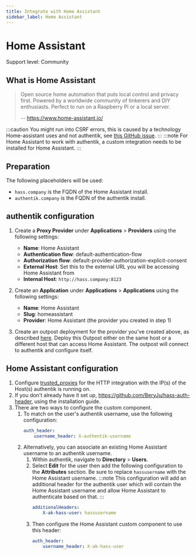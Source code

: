 ```yaml
---
title: Integrate with Home Assistant
sidebar_label: Home Assistant
---
```


# Home Assistant

<span class="badge badge--secondary">Support level: Community</span>

## What is Home Assistant

> Open source home automation that puts local control and privacy first. Powered by a worldwide community of tinkerers and DIY enthusiasts. Perfect to run on a Raspberry Pi or a local server.
>
> -- https://www.home-assistant.io/

:::caution
You might run into CSRF errors, this is caused by a technology Home-assistant uses and not authentik, see [this GitHub issue](https://github.com/goauthentik/authentik/issues/884#issuecomment-851542477).
:::
:::note
For Home Assistant to work with authentik, a custom integration needs to be installed for Home Assistant.
:::

## Preparation

The following placeholders will be used:

-   `hass.company` is the FQDN of the Home Assistant install.
-   `authentik.company` is the FQDN of the authentik install.

## authentik configuration

1. Create a **Proxy Provider** under **Applications** > **Providers** using the following settings:

    - **Name**: Home Assistant
    - **Authentication flow**: default-authentication-flow
    - **Authorization flow**: default-provider-authorization-explicit-consent
    - **External Host**: Set this to the external URL you will be accessing Home Assistant from
    - **Internal Host**: `http://hass.company:8123`

2. Create an **Application** under **Applications** > **Applications** using the following settings:

    - **Name**: Home Assistant
    - **Slug**: homeassistant
    - **Provider**: Home Assistant (the provider you created in step 1)

3. Create an outpost deployment for the provider you've created above, as described [here](../../../docs/outposts/). Deploy this Outpost either on the same host or a different host that can access Home Assistant. The outpost will connect to authentik and configure itself.

## Home Assistant configuration

1. Configure [trusted_proxies](https://www.home-assistant.io/integrations/http/#trusted_proxies) for the HTTP integration with the IP(s) of the Host(s) authentik is running on.
2. If you don't already have it set up, https://github.com/BeryJu/hass-auth-header, using the installation guide.
3. There are two ways to configure the custom component.
    1. To match on the user's authentik username, use the following configuration:
        ```yaml
        auth_header:
            username_header: X-authentik-username
        ```
    2. Alternatively, you can associate an existing Home Assistant username to an authentik username.
        1. Within authentik, navigate to **Directory** > **Users**.
        2. Select **Edit** for the user then add the following configuration to the **Attributes** section. Be sure to replace `hassusername` with the Home Assistant username.
           :::note
           This configuration will add an additional header for the authentik user which will contain the Home Assistant username and allow Home Assistant to authenticate based on that.
           :::
            ```yaml
            additionalHeaders:
                X-ak-hass-user: hassusername
            ```
        3. Then configure the Home Assistant custom component to use this header:
            ```yaml
            auth_header:
                username_header: X-ak-hass-user
            ```
